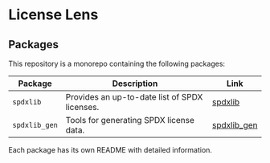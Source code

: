 # License Lens

## Packages

This repository is a monorepo containing the following packages:

| Package      | Description                                      | Link                                      |
|--------------|--------------------------------------------------|-------------------------------------------|
| `spdxlib`    | Provides an up-to-date list of SPDX licenses.    | [spdxlib](./packages/spdxlib/README.md)   |
| `spdxlib_gen`| Tools for generating SPDX license data.          | [spdxlib_gen](./packages/spdxlib_gen/README.md)   |

Each package has its own README with detailed information.